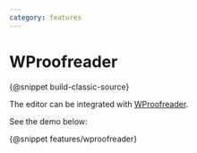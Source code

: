```yaml
---
category: features
---
```


# WProofreader

{@snippet build-classic-source}

The editor can be integrated with [WProofreader](https://webspellchecker.com/wsc-proofreader/#proofreader-ckeditor5).

See the demo below:

{@snippet features/wproofreader}
